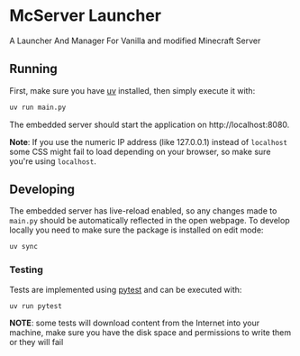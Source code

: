 # McServer Launcher
A Launcher And Manager For Vanilla and modified Minecraft Server

## Running

First, make sure you have [uv](https://docs.astral.sh/uv) installed, then simply
execute it with:

```bash
uv run main.py
```

The embedded server should start the application on http://localhost:8080.


**Note**: If you use the numeric IP address (like 127.0.0.1) instead of `localhost` some
CSS might fail to load depending on your browser, so make sure you're using `localhost`.

## Developing

The embedded server has live-reload enabled, so any changes made to `main.py`
should be automatically reflected in the open webpage. To develop locally you need
to make sure the package is installed on edit mode:

```bash
uv sync
```

### Testing

Tests are implemented using [pytest](https://docs.pytest.org/en/stable/) and
can be executed with:

```bash
uv run pytest
```

**NOTE**: some tests will download content from the Internet into your machine,
make sure you have the disk space and permissions to write them or they will fail
